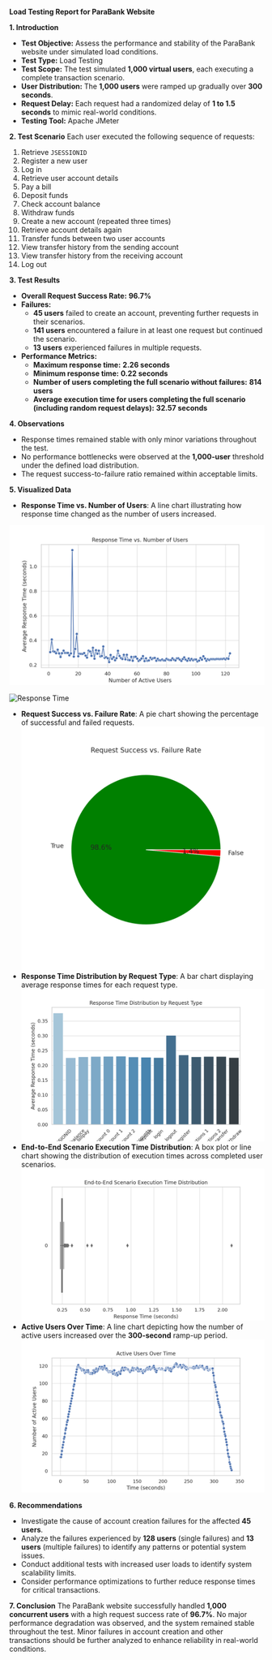 **Load Testing Report for ParaBank Website**

**1. Introduction**
- **Test Objective:** Assess the performance and stability of the ParaBank website under simulated load conditions.
- **Test Type:** Load Testing
- **Test Scope:** The test simulated **1,000 virtual users**, each executing a complete transaction scenario.
- **User Distribution:** The **1,000 users** were ramped up gradually over **300 seconds**.
- **Request Delay:** Each request had a randomized delay of **1 to 1.5 seconds** to mimic real-world conditions.
- **Testing Tool:** Apache JMeter

**2. Test Scenario**
Each user executed the following sequence of requests:
1. Retrieve `JSESSIONID`
2. Register a new user
3. Log in
4. Retrieve user account details
5. Pay a bill
6. Deposit funds
7. Check account balance
8. Withdraw funds
9. Create a new account (repeated three times)
10. Retrieve account details again
11. Transfer funds between two user accounts
12. View transfer history from the sending account
13. View transfer history from the receiving account
14. Log out

**3. Test Results**
- **Overall Request Success Rate:** **96.7%**
- **Failures:**
  - **45 users** failed to create an account, preventing further requests in their scenarios.
  - **141 users** encountered a failure in at least one request but continued the scenario.
  - **13 users** experienced failures in multiple requests.
- **Performance Metrics:**
  - **Maximum response time:** **2.26 seconds**
  - **Minimum response time:** **0.22 seconds**
  - **Number of users completing the full scenario without failures:** **814 users**
  - **Average execution time for users completing the full scenario (including random request delays):** **32.57 seconds**
  
**4. Observations**
- Response times remained stable with only minor variations throughout the test.
- No performance bottlenecks were observed at the **1,000-user** threshold under the defined load distribution.
- The request success-to-failure ratio remained within acceptable limits.

**5. Visualized Data**
- **Response Time vs. Number of Users**: A line chart illustrating how response time changed as the number of users increased.

![Response Time vs. Number of Users](https://github.com/Abdelrahman-AA/Automated-Testing-Framework/blob/main/Parabank_Load_Test/response_vs_users_plot_en.png)

<img src="[images/response_time.png](https://github.com/Abdelrahman-AA/Automated-Testing-Framework/blob/main/Parabank_Load_Test/response_vs_users_plot_en.png)" alt="Response Time" width="500">


- **Request Success vs. Failure Rate**: A pie chart showing the percentage of successful and failed requests.
![Request Success vs. Failure Rate](https://github.com/Abdelrahman-AA/Automated-Testing-Framework/blob/main/Parabank_Load_Test/success_rate_plot_en.png)
- **Response Time Distribution by Request Type**: A bar chart displaying average response times for each request type.
![Response Time Distribution by Request Type](https://github.com/Abdelrahman-AA/Automated-Testing-Framework/blob/main/Parabank_Load_Test/response_by_request_plot_en.png)
- **End-to-End Scenario Execution Time Distribution**: A box plot or line chart showing the distribution of execution times across completed user scenarios.
![End-to-End Scenario Execution Time Distribution](https://github.com/Abdelrahman-AA/Automated-Testing-Framework/blob/main/Parabank_Load_Test/scenario_response_distribution_plot_en.png)
- **Active Users Over Time**: A line chart depicting how the number of active users increased over the **300-second** ramp-up period.
![Active Users Over Time](https://github.com/Abdelrahman-AA/Automated-Testing-Framework/blob/main/Parabank_Load_Test/users_over_time_plot_en.png)

**6. Recommendations**
- Investigate the cause of account creation failures for the affected **45 users**.
- Analyze the failures experienced by **128 users** (single failures) and **13 users** (multiple failures) to identify any patterns or potential system issues.
- Conduct additional tests with increased user loads to identify system scalability limits.
- Consider performance optimizations to further reduce response times for critical transactions.

**7. Conclusion**
The ParaBank website successfully handled **1,000 concurrent users** with a high request success rate of **96.7%**. No major performance degradation was observed, and the system remained stable throughout the test. Minor failures in account creation and other transactions should be further analyzed to enhance reliability in real-world conditions.

